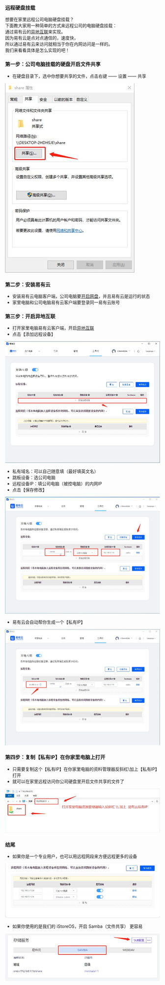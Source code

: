### 远程硬盘挂载

想要在家里远程公司电脑硬盘挂载？   
下面教大家用一种简单的方式来远程公司的电脑硬盘挂载：  
通过易有云的[异地互联](/zh/guide/linkease/function/remote_connects.md)来实现。  
因为易有云是点对点通信的，速度快，  
所以通过易有云来访问就相当于你在内网访问是一样的。  
我们来看看具体是怎么实现的吧！  

### 第一步：公司电脑挂载的硬盘开启文件共享
- 在硬盘目录下，选中你想要共享的文件，点击右键 —— 设置 —— 共享

![image](./image/mount/11.jpg)

### 第二步：安装易有云
-  安装易有云电脑客户端，公司电脑要[开启网盘](/zh/guide/linkease/install/device/windows.md)，并且易有云是运行的状态
- 家里电脑和公司电脑易有云客户端要登录同一易有云账号

### 第三步：开启异地互联
- 打开家里电脑易有云客户端，开启[异地互联](/zh/guide/linkease/function/remote_connects.md)
- 点击【添加远程设备】

![image](./image/mount/21.jpg)

- 私有域名：可以自己随意填（最好填英文名）
- 跳板设备：选公司电脑
- 远程设备IP：填公司电脑（被控电脑）的内网IP
- 点击【保存修改】

![image](./image/mount/6.jpg)

- 易有云会自动帮你生成一个【私有IP】

![image](./image/mount/7.jpg)

### 第四步：复制【私有IP】在你家里电脑上打开
- 只需要复制这个【私有IP】在你家里电脑的资料管理器反斜杠\\加上【私有IP】打开
- 就可以在家里远程访问你公司硬盘里开启文件共享的文件了

![image](./image/mount/8.jpg)

### 结尾

- 如果你是一个专业用户，也可以用远程网段来方便远程更多的设备

![image](./image/mount/9.jpg)

- 如果你使用的是我们的 iStoreOS，开启 Samba（文件共享） 更容易

![image](./image/mount/10.jpg)


